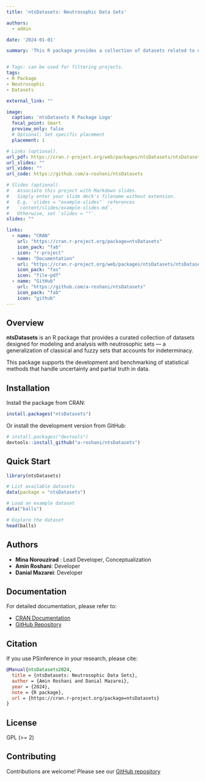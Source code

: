 ```yaml
---
title: 'ntsDatasets: Neutrosophic Data Sets'

authors:
  - admin

date: '2024-01-01'

summary: 'This R package provides a collection of datasets related to neutrosophic sets for statistical modeling and analysis.'


# Tags: can be used for filtering projects.
tags:
- R Package
- Neutrosophic
- Datasets

external_link: ""

image:
  caption: 'ntsDatasets R Package Logo'
  focal_point: Smart
  preview_only: false
  # Optional: Set specific placement
  placement: 1

# Links (optional).
url_pdf: https://cran.r-project.org/web/packages/ntsDatasets/ntsDatasets.pdf
url_slides: ""
url_video: ""
url_code: https://github.com/a-roshani/ntsDatasets

# Slides (optional).
#   Associate this project with Markdown slides.
#   Simply enter your slide deck's filename without extension.
#   E.g. `slides = "example-slides"` references 
#   `content/slides/example-slides.md`.
#   Otherwise, set `slides = ""`.
slides: ""

links:
  - name: "CRAN"
    url: "https://cran.r-project.org/package=ntsDatasets"
    icon_pack: "fab"
    icon: "r-project"
  - name: "Documentation"
    url: "https://cran.r-project.org/web/packages/ntsDatasets/ntsDatasets.pdf"
    icon_pack: "fas"
    icon: "file-pdf"
  - name: "GitHub"
    url: "https://github.com/a-roshani/ntsDatasets"
    icon_pack: "fab"
    icon: "github"
---
```


## Overview

**ntsDatasets** is an R package that provides a curated collection of datasets designed for modeling and analysis with neutrosophic sets — a generalization of classical and fuzzy sets that accounts for indeterminacy.

This package supports the development and benchmarking of statistical methods that handle uncertainty and partial truth in data.


## Installation

Install the package from CRAN:

```r
install.packages("ntsDatasets")
```

Or install the development version from GitHub:

```r
# install.packages("devtools")
devtools::install_github("a-roshani/ntsDatasets")
```

## Quick Start

```r
library(ntsDatasets)

# List available datasets
data(package = "ntsDatasets")

# Load an example dataset
data("balls")

# Explore the dataset
head(balls)

```

## Authors

- **Mina Norouzirad** : Lead Developer, Conceptualization
- **Amin Roshani**: Developer
- **Danial Mazarei**: Developer

## Documentation

For detailed documentation, please refer to:
- [CRAN Documentation](https://cran.r-project.org/web/packages/ntsDatasets/ntsDatasets.pdf)
- [GitHub Repository](https://github.com/a-roshani/ntsDatasets)

## Citation

If you use PSinference in your research, please cite:

```bibtex
@Manual{ntsDatasets2024,
  title = {ntsDatasets: Neutrosophic Data Sets},
  author = {Amin Roshani and Danial Mazarei},
  year = {2024},
  note = {R package},
  url = {https://cran.r-project.org/package=ntsDatasets}
}
```

## License

GPL (>= 2)

## Contributing

Contributions are welcome! Please see our [GitHub repository](https://github.com/a-roshani/ntsDatasets/issues)
